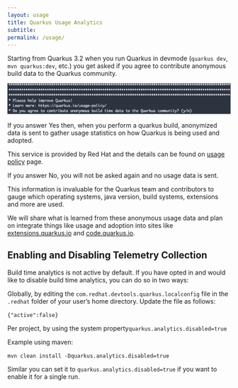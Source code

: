 ```yaml
---
layout: usage
title: Quarkus Usage Analytics
subtitle: 
permalink: /usage/
---
```


Starting from Quarkus 3.2 when you run Quarkus in devmode (`quarkus dev`, `mvn quarkus:dev`, etc.) you get asked if you agree to contribute anonymous build data to the Quarkus community.

![/assets/images/usage-prompt.png](/assets/images/usage-prompt.png)

If you answer Yes then, when you perform a quarkus build, anonymized data is sent
to gather usage statistics on how Quarkus is being used and adopted.

This service is provided by Red Hat and the details can be found on [usage policy](/usage/policy) page.

If you answer No, you will not be asked again and no usage data is sent.

This information is invaluable for the Quarkus team and contributors to 
gauge which operating systems, java version, build systems, extensions and more are 
used. 

We will share what is learned from these anonymous usage data and plan on integrate things like usage and adoption 
into sites like [extensions.quarkus.io](extensions.quarkus.io) and [code.quarkus.io](code.quarkus.io).

## Enabling and Disabling Telemetry Collection

Build time analytics is not active by default. If you have opted in and would like to disable build time analytics, you can do so in two ways:

Globally, by editing the `com.redhat.devtools.quarkus.localconfig` file in the `.redhat` folder of your user’s home directory. Update the file as follows:

```
{"active":false}
```

Per project, by using the system property`quarkus.analytics.disabled=true`

Example using maven:</p>

```
mvn clean install -Dquarkus.analytics.disabled=true
```

Similar you can set it to `quarkus.analytics.disabled=true` if you want to enable it for a single run.
